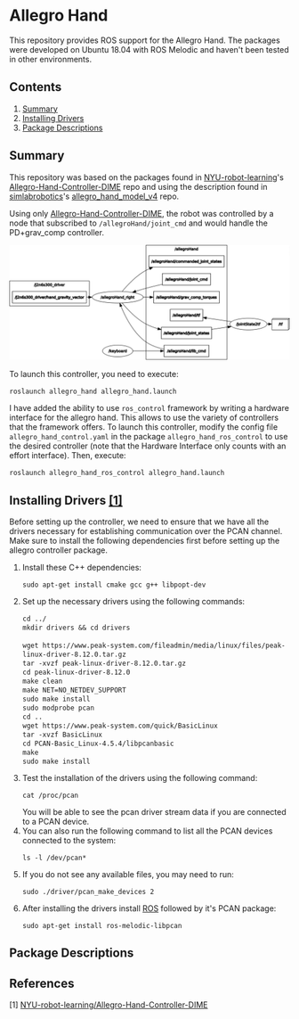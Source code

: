 # Allegro Hand
This repository provides ROS support for the Allegro Hand. The packages were developed on Ubuntu 18.04 with ROS Melodic and haven't been tested in other environments.

## Contents
1. [Summary](#summary)
2. [Installing Drivers](#drivers)
3. [Package Descriptions](#package_descriptions)

## Summary <a name="summary"></a>
This repository was based on the packages found in [NYU-robot-learning](https://github.com/NYU-robot-learning)'s [Allegro-Hand-Controller-DIME](https://github.com/NYU-robot-learning/Allegro-Hand-Controller-DIME) repo and using the description found in [simlabrobotics](https://github.com/simlabrobotics)'s [allegro_hand_model_v4](https://github.com/simlabrobotics/allegro_hand_model_v4) repo.

Using only [Allegro-Hand-Controller-DIME](https://github.com/NYU-robot-learning/Allegro-Hand-Controller-DIME), the robot was controlled by a node that subscribed to `/allegroHand/joint_cmd` and would handle the PD+grav_comp controller.
<p align="center">
  <img src="docs/images/rosgraph_nyu_controller.png" />
</p>
To launch this controller, you need to execute:

```
roslaunch allegro_hand allegro_hand.launch
```

I have added the ability to use `ros_control` framework by writing a hardware interface for the allegro hand. This allows to use the variety of controllers that the framework offers. To launch this controller, modify the config file `allegro_hand_control.yaml` in the package `allegro_hand_ros_control` to use the desired controller (note that the Hardware Interface only counts with an effort interface). Then, execute:

```
roslaunch allegro_hand_ros_control allegro_hand.launch
```

## Installing Drivers [[1]](#1) <a name="drivers"></a>
Before setting up the controller, we need to ensure that we have all the drivers necessary for establishing communication over the PCAN channel. Make sure to install the following dependencies first before setting up the allegro controller package.

1. Install these C++ dependencies:
   ```
   sudo apt-get install cmake gcc g++ libpopt-dev
   ```
2. Set up the necessary drivers using the following commands:
   ```
   cd ../
   mkdir drivers && cd drivers
   
   wget https://www.peak-system.com/fileadmin/media/linux/files/peak-linux-driver-8.12.0.tar.gz
   tar -xvzf peak-linux-driver-8.12.0.tar.gz
   cd peak-linux-driver-8.12.0
   make clean
   make NET=NO_NETDEV_SUPPORT
   sudo make install 
   sudo modprobe pcan
   cd ..
   wget https://www.peak-system.com/quick/BasicLinux
   tar -xvzf BasicLinux
   cd PCAN-Basic_Linux-4.5.4/libpcanbasic
   make
   sudo make install
   ``` 
3. Test the installation of the drivers using the following command:
   ```
   cat /proc/pcan
   ```
   You will be able to see the pcan driver stream data if you are connected to a PCAN device.
4. You can also run the following command to list all the PCAN devices connected to the system:
   ```
   ls -l /dev/pcan*
   ```
5. If you do not see any available files, you may need to run:
   ```
   sudo ./driver/pcan_make_devices 2
   ```
6. After installing the drivers install [ROS](http://wiki.ros.org/noetic/Installation/Ubuntu) followed by it's PCAN package:
   ```
   sudo apt-get install ros-melodic-libpcan 
   ```

## Package Descriptions <a name="package_descriptions"></a>


## References 
<a id="1">[1]</a> 
[NYU-robot-learning/Allegro-Hand-Controller-DIME](https://github.com/NYU-robot-learning/Allegro-Hand-Controller-DIME/blob/main/README.md?plain=1)
